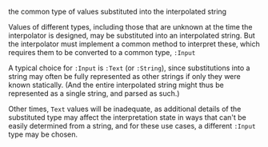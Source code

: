 the common type of values substituted into the interpolated string

Values of different types, including those that are unknown at the time the interpolator is designed, may be
substituted into an interpolated string. But the interpolator must implement a common method to interpret these,
which requires them to be converted to a common type, `:Input`

A typical choice for `:Input` is `:Text` (or `:String`), since substitutions into a string may often be fully
represented as other strings if only they were known statically. (And the entire interpolated string might thus
be represented as a single string, and parsed as such.)

Other times, `Text` values will be inadequate, as additional details of the substituted type may affect the
interpretation state in ways that can't be easily determined from a string, and for these use cases, a different
`:Input` type may be chosen.